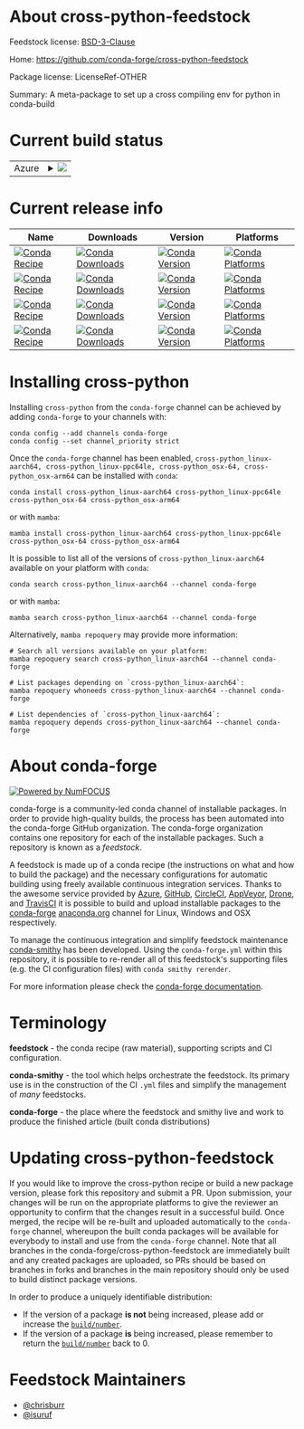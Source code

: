 About cross-python-feedstock
============================

Feedstock license: [BSD-3-Clause](https://github.com/conda-forge/cross-python-feedstock/blob/main/LICENSE.txt)

Home: https://github.com/conda-forge/cross-python-feedstock

Package license: LicenseRef-OTHER

Summary: A meta-package to set up a cross compiling env for python in conda-build

Current build status
====================


<table>
    
  <tr>
    <td>Azure</td>
    <td>
      <details>
        <summary>
          <a href="https://dev.azure.com/conda-forge/feedstock-builds/_build/latest?definitionId=10723&branchName=main">
            <img src="https://dev.azure.com/conda-forge/feedstock-builds/_apis/build/status/cross-python-feedstock?branchName=main">
          </a>
        </summary>
        <table>
          <thead><tr><th>Variant</th><th>Status</th></tr></thead>
          <tbody><tr>
              <td>linux_64_cross_target_platformlinux-aarch64py_implcp313tversion3.13</td>
              <td>
                <a href="https://dev.azure.com/conda-forge/feedstock-builds/_build/latest?definitionId=10723&branchName=main">
                  <img src="https://dev.azure.com/conda-forge/feedstock-builds/_apis/build/status/cross-python-feedstock?branchName=main&jobName=linux&configuration=linux%20linux_64_cross_target_platformlinux-aarch64py_implcp313tversion3.13" alt="variant">
                </a>
              </td>
            </tr><tr>
              <td>linux_64_cross_target_platformlinux-aarch64py_implcp313version3.13</td>
              <td>
                <a href="https://dev.azure.com/conda-forge/feedstock-builds/_build/latest?definitionId=10723&branchName=main">
                  <img src="https://dev.azure.com/conda-forge/feedstock-builds/_apis/build/status/cross-python-feedstock?branchName=main&jobName=linux&configuration=linux%20linux_64_cross_target_platformlinux-aarch64py_implcp313version3.13" alt="variant">
                </a>
              </td>
            </tr><tr>
              <td>linux_64_cross_target_platformlinux-aarch64py_implcpythonversion3.10</td>
              <td>
                <a href="https://dev.azure.com/conda-forge/feedstock-builds/_build/latest?definitionId=10723&branchName=main">
                  <img src="https://dev.azure.com/conda-forge/feedstock-builds/_apis/build/status/cross-python-feedstock?branchName=main&jobName=linux&configuration=linux%20linux_64_cross_target_platformlinux-aarch64py_implcpythonversion3.10" alt="variant">
                </a>
              </td>
            </tr><tr>
              <td>linux_64_cross_target_platformlinux-aarch64py_implcpythonversion3.11</td>
              <td>
                <a href="https://dev.azure.com/conda-forge/feedstock-builds/_build/latest?definitionId=10723&branchName=main">
                  <img src="https://dev.azure.com/conda-forge/feedstock-builds/_apis/build/status/cross-python-feedstock?branchName=main&jobName=linux&configuration=linux%20linux_64_cross_target_platformlinux-aarch64py_implcpythonversion3.11" alt="variant">
                </a>
              </td>
            </tr><tr>
              <td>linux_64_cross_target_platformlinux-aarch64py_implcpythonversion3.12</td>
              <td>
                <a href="https://dev.azure.com/conda-forge/feedstock-builds/_build/latest?definitionId=10723&branchName=main">
                  <img src="https://dev.azure.com/conda-forge/feedstock-builds/_apis/build/status/cross-python-feedstock?branchName=main&jobName=linux&configuration=linux%20linux_64_cross_target_platformlinux-aarch64py_implcpythonversion3.12" alt="variant">
                </a>
              </td>
            </tr><tr>
              <td>linux_64_cross_target_platformlinux-aarch64py_implcpythonversion3.8</td>
              <td>
                <a href="https://dev.azure.com/conda-forge/feedstock-builds/_build/latest?definitionId=10723&branchName=main">
                  <img src="https://dev.azure.com/conda-forge/feedstock-builds/_apis/build/status/cross-python-feedstock?branchName=main&jobName=linux&configuration=linux%20linux_64_cross_target_platformlinux-aarch64py_implcpythonversion3.8" alt="variant">
                </a>
              </td>
            </tr><tr>
              <td>linux_64_cross_target_platformlinux-aarch64py_implcpythonversion3.9</td>
              <td>
                <a href="https://dev.azure.com/conda-forge/feedstock-builds/_build/latest?definitionId=10723&branchName=main">
                  <img src="https://dev.azure.com/conda-forge/feedstock-builds/_apis/build/status/cross-python-feedstock?branchName=main&jobName=linux&configuration=linux%20linux_64_cross_target_platformlinux-aarch64py_implcpythonversion3.9" alt="variant">
                </a>
              </td>
            </tr><tr>
              <td>linux_64_cross_target_platformlinux-ppc64lepy_implcp313tversion3.13</td>
              <td>
                <a href="https://dev.azure.com/conda-forge/feedstock-builds/_build/latest?definitionId=10723&branchName=main">
                  <img src="https://dev.azure.com/conda-forge/feedstock-builds/_apis/build/status/cross-python-feedstock?branchName=main&jobName=linux&configuration=linux%20linux_64_cross_target_platformlinux-ppc64lepy_implcp313tversion3.13" alt="variant">
                </a>
              </td>
            </tr><tr>
              <td>linux_64_cross_target_platformlinux-ppc64lepy_implcp313version3.13</td>
              <td>
                <a href="https://dev.azure.com/conda-forge/feedstock-builds/_build/latest?definitionId=10723&branchName=main">
                  <img src="https://dev.azure.com/conda-forge/feedstock-builds/_apis/build/status/cross-python-feedstock?branchName=main&jobName=linux&configuration=linux%20linux_64_cross_target_platformlinux-ppc64lepy_implcp313version3.13" alt="variant">
                </a>
              </td>
            </tr><tr>
              <td>linux_64_cross_target_platformlinux-ppc64lepy_implcpythonversion3.10</td>
              <td>
                <a href="https://dev.azure.com/conda-forge/feedstock-builds/_build/latest?definitionId=10723&branchName=main">
                  <img src="https://dev.azure.com/conda-forge/feedstock-builds/_apis/build/status/cross-python-feedstock?branchName=main&jobName=linux&configuration=linux%20linux_64_cross_target_platformlinux-ppc64lepy_implcpythonversion3.10" alt="variant">
                </a>
              </td>
            </tr><tr>
              <td>linux_64_cross_target_platformlinux-ppc64lepy_implcpythonversion3.11</td>
              <td>
                <a href="https://dev.azure.com/conda-forge/feedstock-builds/_build/latest?definitionId=10723&branchName=main">
                  <img src="https://dev.azure.com/conda-forge/feedstock-builds/_apis/build/status/cross-python-feedstock?branchName=main&jobName=linux&configuration=linux%20linux_64_cross_target_platformlinux-ppc64lepy_implcpythonversion3.11" alt="variant">
                </a>
              </td>
            </tr><tr>
              <td>linux_64_cross_target_platformlinux-ppc64lepy_implcpythonversion3.12</td>
              <td>
                <a href="https://dev.azure.com/conda-forge/feedstock-builds/_build/latest?definitionId=10723&branchName=main">
                  <img src="https://dev.azure.com/conda-forge/feedstock-builds/_apis/build/status/cross-python-feedstock?branchName=main&jobName=linux&configuration=linux%20linux_64_cross_target_platformlinux-ppc64lepy_implcpythonversion3.12" alt="variant">
                </a>
              </td>
            </tr><tr>
              <td>linux_64_cross_target_platformlinux-ppc64lepy_implcpythonversion3.8</td>
              <td>
                <a href="https://dev.azure.com/conda-forge/feedstock-builds/_build/latest?definitionId=10723&branchName=main">
                  <img src="https://dev.azure.com/conda-forge/feedstock-builds/_apis/build/status/cross-python-feedstock?branchName=main&jobName=linux&configuration=linux%20linux_64_cross_target_platformlinux-ppc64lepy_implcpythonversion3.8" alt="variant">
                </a>
              </td>
            </tr><tr>
              <td>linux_64_cross_target_platformlinux-ppc64lepy_implcpythonversion3.9</td>
              <td>
                <a href="https://dev.azure.com/conda-forge/feedstock-builds/_build/latest?definitionId=10723&branchName=main">
                  <img src="https://dev.azure.com/conda-forge/feedstock-builds/_apis/build/status/cross-python-feedstock?branchName=main&jobName=linux&configuration=linux%20linux_64_cross_target_platformlinux-ppc64lepy_implcpythonversion3.9" alt="variant">
                </a>
              </td>
            </tr><tr>
              <td>linux_64_cross_target_platformosx-64py_implcp313tversion3.13</td>
              <td>
                <a href="https://dev.azure.com/conda-forge/feedstock-builds/_build/latest?definitionId=10723&branchName=main">
                  <img src="https://dev.azure.com/conda-forge/feedstock-builds/_apis/build/status/cross-python-feedstock?branchName=main&jobName=linux&configuration=linux%20linux_64_cross_target_platformosx-64py_implcp313tversion3.13" alt="variant">
                </a>
              </td>
            </tr><tr>
              <td>linux_64_cross_target_platformosx-64py_implcp313version3.13</td>
              <td>
                <a href="https://dev.azure.com/conda-forge/feedstock-builds/_build/latest?definitionId=10723&branchName=main">
                  <img src="https://dev.azure.com/conda-forge/feedstock-builds/_apis/build/status/cross-python-feedstock?branchName=main&jobName=linux&configuration=linux%20linux_64_cross_target_platformosx-64py_implcp313version3.13" alt="variant">
                </a>
              </td>
            </tr><tr>
              <td>linux_64_cross_target_platformosx-64py_implcpythonversion3.10</td>
              <td>
                <a href="https://dev.azure.com/conda-forge/feedstock-builds/_build/latest?definitionId=10723&branchName=main">
                  <img src="https://dev.azure.com/conda-forge/feedstock-builds/_apis/build/status/cross-python-feedstock?branchName=main&jobName=linux&configuration=linux%20linux_64_cross_target_platformosx-64py_implcpythonversion3.10" alt="variant">
                </a>
              </td>
            </tr><tr>
              <td>linux_64_cross_target_platformosx-64py_implcpythonversion3.11</td>
              <td>
                <a href="https://dev.azure.com/conda-forge/feedstock-builds/_build/latest?definitionId=10723&branchName=main">
                  <img src="https://dev.azure.com/conda-forge/feedstock-builds/_apis/build/status/cross-python-feedstock?branchName=main&jobName=linux&configuration=linux%20linux_64_cross_target_platformosx-64py_implcpythonversion3.11" alt="variant">
                </a>
              </td>
            </tr><tr>
              <td>linux_64_cross_target_platformosx-64py_implcpythonversion3.12</td>
              <td>
                <a href="https://dev.azure.com/conda-forge/feedstock-builds/_build/latest?definitionId=10723&branchName=main">
                  <img src="https://dev.azure.com/conda-forge/feedstock-builds/_apis/build/status/cross-python-feedstock?branchName=main&jobName=linux&configuration=linux%20linux_64_cross_target_platformosx-64py_implcpythonversion3.12" alt="variant">
                </a>
              </td>
            </tr><tr>
              <td>linux_64_cross_target_platformosx-64py_implcpythonversion3.8</td>
              <td>
                <a href="https://dev.azure.com/conda-forge/feedstock-builds/_build/latest?definitionId=10723&branchName=main">
                  <img src="https://dev.azure.com/conda-forge/feedstock-builds/_apis/build/status/cross-python-feedstock?branchName=main&jobName=linux&configuration=linux%20linux_64_cross_target_platformosx-64py_implcpythonversion3.8" alt="variant">
                </a>
              </td>
            </tr><tr>
              <td>linux_64_cross_target_platformosx-64py_implcpythonversion3.9</td>
              <td>
                <a href="https://dev.azure.com/conda-forge/feedstock-builds/_build/latest?definitionId=10723&branchName=main">
                  <img src="https://dev.azure.com/conda-forge/feedstock-builds/_apis/build/status/cross-python-feedstock?branchName=main&jobName=linux&configuration=linux%20linux_64_cross_target_platformosx-64py_implcpythonversion3.9" alt="variant">
                </a>
              </td>
            </tr><tr>
              <td>linux_64_cross_target_platformosx-arm64py_implcp313tversion3.13</td>
              <td>
                <a href="https://dev.azure.com/conda-forge/feedstock-builds/_build/latest?definitionId=10723&branchName=main">
                  <img src="https://dev.azure.com/conda-forge/feedstock-builds/_apis/build/status/cross-python-feedstock?branchName=main&jobName=linux&configuration=linux%20linux_64_cross_target_platformosx-arm64py_implcp313tversion3.13" alt="variant">
                </a>
              </td>
            </tr><tr>
              <td>linux_64_cross_target_platformosx-arm64py_implcp313version3.13</td>
              <td>
                <a href="https://dev.azure.com/conda-forge/feedstock-builds/_build/latest?definitionId=10723&branchName=main">
                  <img src="https://dev.azure.com/conda-forge/feedstock-builds/_apis/build/status/cross-python-feedstock?branchName=main&jobName=linux&configuration=linux%20linux_64_cross_target_platformosx-arm64py_implcp313version3.13" alt="variant">
                </a>
              </td>
            </tr><tr>
              <td>linux_64_cross_target_platformosx-arm64py_implcpythonversion3.10</td>
              <td>
                <a href="https://dev.azure.com/conda-forge/feedstock-builds/_build/latest?definitionId=10723&branchName=main">
                  <img src="https://dev.azure.com/conda-forge/feedstock-builds/_apis/build/status/cross-python-feedstock?branchName=main&jobName=linux&configuration=linux%20linux_64_cross_target_platformosx-arm64py_implcpythonversion3.10" alt="variant">
                </a>
              </td>
            </tr><tr>
              <td>linux_64_cross_target_platformosx-arm64py_implcpythonversion3.11</td>
              <td>
                <a href="https://dev.azure.com/conda-forge/feedstock-builds/_build/latest?definitionId=10723&branchName=main">
                  <img src="https://dev.azure.com/conda-forge/feedstock-builds/_apis/build/status/cross-python-feedstock?branchName=main&jobName=linux&configuration=linux%20linux_64_cross_target_platformosx-arm64py_implcpythonversion3.11" alt="variant">
                </a>
              </td>
            </tr><tr>
              <td>linux_64_cross_target_platformosx-arm64py_implcpythonversion3.12</td>
              <td>
                <a href="https://dev.azure.com/conda-forge/feedstock-builds/_build/latest?definitionId=10723&branchName=main">
                  <img src="https://dev.azure.com/conda-forge/feedstock-builds/_apis/build/status/cross-python-feedstock?branchName=main&jobName=linux&configuration=linux%20linux_64_cross_target_platformosx-arm64py_implcpythonversion3.12" alt="variant">
                </a>
              </td>
            </tr><tr>
              <td>linux_64_cross_target_platformosx-arm64py_implcpythonversion3.8</td>
              <td>
                <a href="https://dev.azure.com/conda-forge/feedstock-builds/_build/latest?definitionId=10723&branchName=main">
                  <img src="https://dev.azure.com/conda-forge/feedstock-builds/_apis/build/status/cross-python-feedstock?branchName=main&jobName=linux&configuration=linux%20linux_64_cross_target_platformosx-arm64py_implcpythonversion3.8" alt="variant">
                </a>
              </td>
            </tr><tr>
              <td>linux_64_cross_target_platformosx-arm64py_implcpythonversion3.9</td>
              <td>
                <a href="https://dev.azure.com/conda-forge/feedstock-builds/_build/latest?definitionId=10723&branchName=main">
                  <img src="https://dev.azure.com/conda-forge/feedstock-builds/_apis/build/status/cross-python-feedstock?branchName=main&jobName=linux&configuration=linux%20linux_64_cross_target_platformosx-arm64py_implcpythonversion3.9" alt="variant">
                </a>
              </td>
            </tr><tr>
              <td>osx_64_cross_target_platformosx-arm64py_implcp313tversion3.13</td>
              <td>
                <a href="https://dev.azure.com/conda-forge/feedstock-builds/_build/latest?definitionId=10723&branchName=main">
                  <img src="https://dev.azure.com/conda-forge/feedstock-builds/_apis/build/status/cross-python-feedstock?branchName=main&jobName=osx&configuration=osx%20osx_64_cross_target_platformosx-arm64py_implcp313tversion3.13" alt="variant">
                </a>
              </td>
            </tr><tr>
              <td>osx_64_cross_target_platformosx-arm64py_implcp313version3.13</td>
              <td>
                <a href="https://dev.azure.com/conda-forge/feedstock-builds/_build/latest?definitionId=10723&branchName=main">
                  <img src="https://dev.azure.com/conda-forge/feedstock-builds/_apis/build/status/cross-python-feedstock?branchName=main&jobName=osx&configuration=osx%20osx_64_cross_target_platformosx-arm64py_implcp313version3.13" alt="variant">
                </a>
              </td>
            </tr><tr>
              <td>osx_64_cross_target_platformosx-arm64py_implcpythonversion3.10</td>
              <td>
                <a href="https://dev.azure.com/conda-forge/feedstock-builds/_build/latest?definitionId=10723&branchName=main">
                  <img src="https://dev.azure.com/conda-forge/feedstock-builds/_apis/build/status/cross-python-feedstock?branchName=main&jobName=osx&configuration=osx%20osx_64_cross_target_platformosx-arm64py_implcpythonversion3.10" alt="variant">
                </a>
              </td>
            </tr><tr>
              <td>osx_64_cross_target_platformosx-arm64py_implcpythonversion3.11</td>
              <td>
                <a href="https://dev.azure.com/conda-forge/feedstock-builds/_build/latest?definitionId=10723&branchName=main">
                  <img src="https://dev.azure.com/conda-forge/feedstock-builds/_apis/build/status/cross-python-feedstock?branchName=main&jobName=osx&configuration=osx%20osx_64_cross_target_platformosx-arm64py_implcpythonversion3.11" alt="variant">
                </a>
              </td>
            </tr><tr>
              <td>osx_64_cross_target_platformosx-arm64py_implcpythonversion3.12</td>
              <td>
                <a href="https://dev.azure.com/conda-forge/feedstock-builds/_build/latest?definitionId=10723&branchName=main">
                  <img src="https://dev.azure.com/conda-forge/feedstock-builds/_apis/build/status/cross-python-feedstock?branchName=main&jobName=osx&configuration=osx%20osx_64_cross_target_platformosx-arm64py_implcpythonversion3.12" alt="variant">
                </a>
              </td>
            </tr><tr>
              <td>osx_64_cross_target_platformosx-arm64py_implcpythonversion3.8</td>
              <td>
                <a href="https://dev.azure.com/conda-forge/feedstock-builds/_build/latest?definitionId=10723&branchName=main">
                  <img src="https://dev.azure.com/conda-forge/feedstock-builds/_apis/build/status/cross-python-feedstock?branchName=main&jobName=osx&configuration=osx%20osx_64_cross_target_platformosx-arm64py_implcpythonversion3.8" alt="variant">
                </a>
              </td>
            </tr><tr>
              <td>osx_64_cross_target_platformosx-arm64py_implcpythonversion3.9</td>
              <td>
                <a href="https://dev.azure.com/conda-forge/feedstock-builds/_build/latest?definitionId=10723&branchName=main">
                  <img src="https://dev.azure.com/conda-forge/feedstock-builds/_apis/build/status/cross-python-feedstock?branchName=main&jobName=osx&configuration=osx%20osx_64_cross_target_platformosx-arm64py_implcpythonversion3.9" alt="variant">
                </a>
              </td>
            </tr><tr>
              <td>osx_arm64_cross_target_platformosx-64py_implcp313tversion3.13</td>
              <td>
                <a href="https://dev.azure.com/conda-forge/feedstock-builds/_build/latest?definitionId=10723&branchName=main">
                  <img src="https://dev.azure.com/conda-forge/feedstock-builds/_apis/build/status/cross-python-feedstock?branchName=main&jobName=osx&configuration=osx%20osx_arm64_cross_target_platformosx-64py_implcp313tversion3.13" alt="variant">
                </a>
              </td>
            </tr><tr>
              <td>osx_arm64_cross_target_platformosx-64py_implcp313version3.13</td>
              <td>
                <a href="https://dev.azure.com/conda-forge/feedstock-builds/_build/latest?definitionId=10723&branchName=main">
                  <img src="https://dev.azure.com/conda-forge/feedstock-builds/_apis/build/status/cross-python-feedstock?branchName=main&jobName=osx&configuration=osx%20osx_arm64_cross_target_platformosx-64py_implcp313version3.13" alt="variant">
                </a>
              </td>
            </tr><tr>
              <td>osx_arm64_cross_target_platformosx-64py_implcpythonversion3.10</td>
              <td>
                <a href="https://dev.azure.com/conda-forge/feedstock-builds/_build/latest?definitionId=10723&branchName=main">
                  <img src="https://dev.azure.com/conda-forge/feedstock-builds/_apis/build/status/cross-python-feedstock?branchName=main&jobName=osx&configuration=osx%20osx_arm64_cross_target_platformosx-64py_implcpythonversion3.10" alt="variant">
                </a>
              </td>
            </tr><tr>
              <td>osx_arm64_cross_target_platformosx-64py_implcpythonversion3.11</td>
              <td>
                <a href="https://dev.azure.com/conda-forge/feedstock-builds/_build/latest?definitionId=10723&branchName=main">
                  <img src="https://dev.azure.com/conda-forge/feedstock-builds/_apis/build/status/cross-python-feedstock?branchName=main&jobName=osx&configuration=osx%20osx_arm64_cross_target_platformosx-64py_implcpythonversion3.11" alt="variant">
                </a>
              </td>
            </tr><tr>
              <td>osx_arm64_cross_target_platformosx-64py_implcpythonversion3.12</td>
              <td>
                <a href="https://dev.azure.com/conda-forge/feedstock-builds/_build/latest?definitionId=10723&branchName=main">
                  <img src="https://dev.azure.com/conda-forge/feedstock-builds/_apis/build/status/cross-python-feedstock?branchName=main&jobName=osx&configuration=osx%20osx_arm64_cross_target_platformosx-64py_implcpythonversion3.12" alt="variant">
                </a>
              </td>
            </tr><tr>
              <td>osx_arm64_cross_target_platformosx-64py_implcpythonversion3.8</td>
              <td>
                <a href="https://dev.azure.com/conda-forge/feedstock-builds/_build/latest?definitionId=10723&branchName=main">
                  <img src="https://dev.azure.com/conda-forge/feedstock-builds/_apis/build/status/cross-python-feedstock?branchName=main&jobName=osx&configuration=osx%20osx_arm64_cross_target_platformosx-64py_implcpythonversion3.8" alt="variant">
                </a>
              </td>
            </tr><tr>
              <td>osx_arm64_cross_target_platformosx-64py_implcpythonversion3.9</td>
              <td>
                <a href="https://dev.azure.com/conda-forge/feedstock-builds/_build/latest?definitionId=10723&branchName=main">
                  <img src="https://dev.azure.com/conda-forge/feedstock-builds/_apis/build/status/cross-python-feedstock?branchName=main&jobName=osx&configuration=osx%20osx_arm64_cross_target_platformosx-64py_implcpythonversion3.9" alt="variant">
                </a>
              </td>
            </tr>
          </tbody>
        </table>
      </details>
    </td>
  </tr>
</table>

Current release info
====================

| Name | Downloads | Version | Platforms |
| --- | --- | --- | --- |
| [![Conda Recipe](https://img.shields.io/badge/recipe-cross--python_linux--aarch64-green.svg)](https://anaconda.org/conda-forge/cross-python_linux-aarch64) | [![Conda Downloads](https://img.shields.io/conda/dn/conda-forge/cross-python_linux-aarch64.svg)](https://anaconda.org/conda-forge/cross-python_linux-aarch64) | [![Conda Version](https://img.shields.io/conda/vn/conda-forge/cross-python_linux-aarch64.svg)](https://anaconda.org/conda-forge/cross-python_linux-aarch64) | [![Conda Platforms](https://img.shields.io/conda/pn/conda-forge/cross-python_linux-aarch64.svg)](https://anaconda.org/conda-forge/cross-python_linux-aarch64) |
| [![Conda Recipe](https://img.shields.io/badge/recipe-cross--python_linux--ppc64le-green.svg)](https://anaconda.org/conda-forge/cross-python_linux-ppc64le) | [![Conda Downloads](https://img.shields.io/conda/dn/conda-forge/cross-python_linux-ppc64le.svg)](https://anaconda.org/conda-forge/cross-python_linux-ppc64le) | [![Conda Version](https://img.shields.io/conda/vn/conda-forge/cross-python_linux-ppc64le.svg)](https://anaconda.org/conda-forge/cross-python_linux-ppc64le) | [![Conda Platforms](https://img.shields.io/conda/pn/conda-forge/cross-python_linux-ppc64le.svg)](https://anaconda.org/conda-forge/cross-python_linux-ppc64le) |
| [![Conda Recipe](https://img.shields.io/badge/recipe-cross--python_osx--64-green.svg)](https://anaconda.org/conda-forge/cross-python_osx-64) | [![Conda Downloads](https://img.shields.io/conda/dn/conda-forge/cross-python_osx-64.svg)](https://anaconda.org/conda-forge/cross-python_osx-64) | [![Conda Version](https://img.shields.io/conda/vn/conda-forge/cross-python_osx-64.svg)](https://anaconda.org/conda-forge/cross-python_osx-64) | [![Conda Platforms](https://img.shields.io/conda/pn/conda-forge/cross-python_osx-64.svg)](https://anaconda.org/conda-forge/cross-python_osx-64) |
| [![Conda Recipe](https://img.shields.io/badge/recipe-cross--python_osx--arm64-green.svg)](https://anaconda.org/conda-forge/cross-python_osx-arm64) | [![Conda Downloads](https://img.shields.io/conda/dn/conda-forge/cross-python_osx-arm64.svg)](https://anaconda.org/conda-forge/cross-python_osx-arm64) | [![Conda Version](https://img.shields.io/conda/vn/conda-forge/cross-python_osx-arm64.svg)](https://anaconda.org/conda-forge/cross-python_osx-arm64) | [![Conda Platforms](https://img.shields.io/conda/pn/conda-forge/cross-python_osx-arm64.svg)](https://anaconda.org/conda-forge/cross-python_osx-arm64) |

Installing cross-python
=======================

Installing `cross-python` from the `conda-forge` channel can be achieved by adding `conda-forge` to your channels with:

```
conda config --add channels conda-forge
conda config --set channel_priority strict
```

Once the `conda-forge` channel has been enabled, `cross-python_linux-aarch64, cross-python_linux-ppc64le, cross-python_osx-64, cross-python_osx-arm64` can be installed with `conda`:

```
conda install cross-python_linux-aarch64 cross-python_linux-ppc64le cross-python_osx-64 cross-python_osx-arm64
```

or with `mamba`:

```
mamba install cross-python_linux-aarch64 cross-python_linux-ppc64le cross-python_osx-64 cross-python_osx-arm64
```

It is possible to list all of the versions of `cross-python_linux-aarch64` available on your platform with `conda`:

```
conda search cross-python_linux-aarch64 --channel conda-forge
```

or with `mamba`:

```
mamba search cross-python_linux-aarch64 --channel conda-forge
```

Alternatively, `mamba repoquery` may provide more information:

```
# Search all versions available on your platform:
mamba repoquery search cross-python_linux-aarch64 --channel conda-forge

# List packages depending on `cross-python_linux-aarch64`:
mamba repoquery whoneeds cross-python_linux-aarch64 --channel conda-forge

# List dependencies of `cross-python_linux-aarch64`:
mamba repoquery depends cross-python_linux-aarch64 --channel conda-forge
```


About conda-forge
=================

[![Powered by
NumFOCUS](https://img.shields.io/badge/powered%20by-NumFOCUS-orange.svg?style=flat&colorA=E1523D&colorB=007D8A)](https://numfocus.org)

conda-forge is a community-led conda channel of installable packages.
In order to provide high-quality builds, the process has been automated into the
conda-forge GitHub organization. The conda-forge organization contains one repository
for each of the installable packages. Such a repository is known as a *feedstock*.

A feedstock is made up of a conda recipe (the instructions on what and how to build
the package) and the necessary configurations for automatic building using freely
available continuous integration services. Thanks to the awesome service provided by
[Azure](https://azure.microsoft.com/en-us/services/devops/), [GitHub](https://github.com/),
[CircleCI](https://circleci.com/), [AppVeyor](https://www.appveyor.com/),
[Drone](https://cloud.drone.io/welcome), and [TravisCI](https://travis-ci.com/)
it is possible to build and upload installable packages to the
[conda-forge](https://anaconda.org/conda-forge) [anaconda.org](https://anaconda.org/)
channel for Linux, Windows and OSX respectively.

To manage the continuous integration and simplify feedstock maintenance
[conda-smithy](https://github.com/conda-forge/conda-smithy) has been developed.
Using the ``conda-forge.yml`` within this repository, it is possible to re-render all of
this feedstock's supporting files (e.g. the CI configuration files) with ``conda smithy rerender``.

For more information please check the [conda-forge documentation](https://conda-forge.org/docs/).

Terminology
===========

**feedstock** - the conda recipe (raw material), supporting scripts and CI configuration.

**conda-smithy** - the tool which helps orchestrate the feedstock.
                   Its primary use is in the construction of the CI ``.yml`` files
                   and simplify the management of *many* feedstocks.

**conda-forge** - the place where the feedstock and smithy live and work to
                  produce the finished article (built conda distributions)


Updating cross-python-feedstock
===============================

If you would like to improve the cross-python recipe or build a new
package version, please fork this repository and submit a PR. Upon submission,
your changes will be run on the appropriate platforms to give the reviewer an
opportunity to confirm that the changes result in a successful build. Once
merged, the recipe will be re-built and uploaded automatically to the
`conda-forge` channel, whereupon the built conda packages will be available for
everybody to install and use from the `conda-forge` channel.
Note that all branches in the conda-forge/cross-python-feedstock are
immediately built and any created packages are uploaded, so PRs should be based
on branches in forks and branches in the main repository should only be used to
build distinct package versions.

In order to produce a uniquely identifiable distribution:
 * If the version of a package **is not** being increased, please add or increase
   the [``build/number``](https://docs.conda.io/projects/conda-build/en/latest/resources/define-metadata.html#build-number-and-string).
 * If the version of a package **is** being increased, please remember to return
   the [``build/number``](https://docs.conda.io/projects/conda-build/en/latest/resources/define-metadata.html#build-number-and-string)
   back to 0.

Feedstock Maintainers
=====================

* [@chrisburr](https://github.com/chrisburr/)
* [@isuruf](https://github.com/isuruf/)

